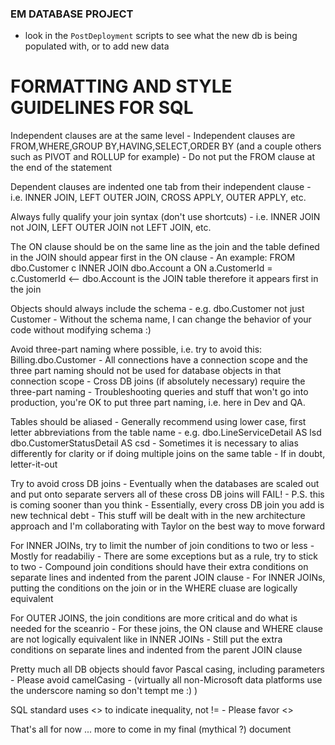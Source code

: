### EM DATABASE PROJECT
* look in the `PostDeployment` scripts to see what the new db is being populated with, or to add new data

# FORMATTING AND STYLE GUIDELINES FOR SQL

Independent clauses are at the same level
    - Independent clauses are FROM,WHERE,GROUP BY,HAVING,SELECT,ORDER BY (and a couple others such as PIVOT and ROLLUP for example)
    - Do not put the FROM clause at the end of the statement

Dependent clauses are indented one tab from their independent clause
    - i.e. INNER JOIN, LEFT OUTER JOIN, CROSS APPLY, OUTER APPLY, etc.

Always fully qualify your join syntax (don't use shortcuts)
    - i.e. INNER JOIN not JOIN, LEFT OUTER JOIN not LEFT JOIN, etc.

The ON clause should be on the same line as the join and the table defined in the JOIN should appear first in the ON clause
    - An example:
FROM dbo.Customer c
    INNER JOIN dbo.Account a ON a.CustomerId = c.CustomerId     <-- dbo.Account is the JOIN table therefore it appears first in the join

Objects should always include the schema
    - e.g. dbo.Customer not just Customer
    - Without the schema name, I can change the behavior of your code without modifying schema :)

Avoid three-part naming where possible, i.e. try to avoid this: Billing.dbo.Customer
    - All connections have a connection scope and the three part naming should not be used for database objects in that connection scope
    - Cross DB joins (if absolutely necessary) require the three-part naming
    - Troubleshooting queries and stuff that won't go into production, you're OK to put three part naming, i.e. here in Dev and QA.

Tables should be aliased
    - Generally recommend using lower case, first letter abbreviations from the table name
    - e.g. dbo.LineServiceDetail AS lsd
           dbo.CustomerStatusDetail AS csd
    - Sometimes it is necessary to alias differently for clarity or if doing multiple joins on the same table
    - If in doubt, letter-it-out

Try to avoid cross DB joins
    - Eventually when the databases are scaled out and put onto separate servers all of these cross DB joins will FAIL!
    - P.S. this is coming sooner than you think
    - Essentially, every cross DB join you add is new technical debt
    - This stuff will be dealt with in the new architecture approach and I'm collaborating with Taylor on the best way to move forward

For INNER JOINs, try to limit the number of join conditions to two or less
    - Mostly for readabiliy
    - There are some exceptions but as a rule, try to stick to two
    - Compound join conditions should have their extra conditions on separate lines and indented from the parent JOIN clause
    - For INNER JOINs, putting the conditions on the join or in the WHERE cluase are logically equivalent

For OUTER JOINS, the join conditions are more critical and do what is needed for the sceanrio
    - For these joins, the ON clause and WHERE clause are not logically equivalent like in INNER JOINs
    - Still put the extra conditions on separate lines and indented from the parent JOIN clause

Pretty much all DB objects should favor Pascal casing, including parameters
    - Please avoid camelCasing
        - (virtually all non-Microsoft data platforms use the underscore naming so don't tempt me :) )

SQL standard uses <> to indicate inequality, not !=
    - Please favor <>

That's all for now ... more to come in my final (mythical ?) document
